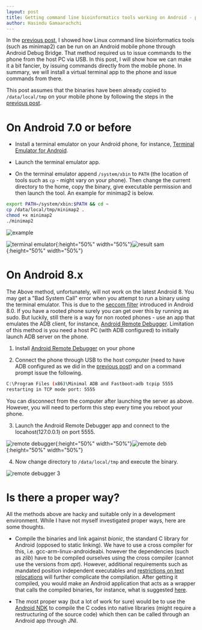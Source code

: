 ```yaml
---
layout: post
title: Getting command line bioinformatics tools working on Android - part 2
author: Hasindu Gamaarachchi
---
```


In the [previous post](../linux-tools-on-phone), I showed how Linux command line bioinformatics tools (such as minimap2) can be run on an Android mobile phone through Android Debug Bridge. That method required us to issue commands to the phone from the host PC via USB. In this post, I will show how we can make it a bit fancier, by issuing commands directly from the mobile phone. In summary, we will install a virtual terminal app to the phone and issue commands from there.

This post assumes that the binaries have been already copied to `/data/local/tmp` on your mobile phone by following the steps in the [previous post](../linux-tools-on-phone).

# On Android 7.0 or before

- Install a terminal emulator on your Android phone, for instance, [Terminal Emulator for Android](https://play.google.com/store/apps/details?id=jackpal.androidterm&hl=en_AU).

- Launch the terminal emulator app.

- On the terminal emulator append `/system/xbin` to `PATH` (the location of tools such as `cp` - might vary on your phone). Then change the current directory to the home, copy the binary, give executable permission and then launch the tool. An example for minimap2 is below.

```bash
export PATH=/system/xbin:$PATH && cd ~
cp /data/local/tmp/minimap2 .
chmod +x minimap2
./minimap2
```
![example](../images/2019-6-15-linux-tools-on-phone/Screenshot_2019-06-15-19-10-58.png)

![terminal emulator](../images/2019-6-15-linux-tools-on-phone/Screenshot_2018-06-29-20-58-51.png){:height="50%" width="50%"}![result sam](../images/2019-6-15-linux-tools-on-phone/Screenshot_2018-06-29-22-29-42.png){:height="50%" width="50%"}



# On Android 8.x

The Above method, unfortunately, will not work on the latest Android 8. You may get a "Bad System Call" error when you attempt to run a binary using the terminal emulator. This is due to the [seccom filter](https://android-developers.googleblog.com/2017/07/seccomp-filter-in-android-o.html) introduced in Android 8.0. If you have a rooted phone surely you can get over this by running as sudo. But luckily, still there is a way for non rooted phones - use an app that emulates the ADB client, for instance, [Android Remote Debugger](https://play.google.com/store/apps/details?id=com.cgutman.androidremotedebugger&hl=en). Limitation of this method is you need a host PC (with ADB configured) to initially launch ADB server on the phone.


1. Install [Android Remote Debugger](https://play.google.com/store/apps/details?id=com.cgutman.androidremotedebugger&hl=en) on your phone

2. Connect the phone through USB to the host computer (need to have ADB configured as we did in the [previous post](../linux-tools-on-phone)) and on a command prompt issue the following.

```bash
C:\Program Files (x86)\Minimal ADB and Fastboot>adb tcpip 5555
restarting in TCP mode port: 5555
```

You can disconnect from the computer after launching the server as above. However, you will need to perform this step every time you reboot your phone.

3. Launch the Android Remote Debugger app and connect to the locahost(127.0.0.1) on port 5555.

![remote debugger](../images/2019-6-15-linux-tools-on-phone/Screenshot_2019-06-15-19-25-19.png){:height="50%" width="50%"}![remote deb](../images/2019-6-15-linux-tools-on-phone/Screenshot_2019-06-15-19-26-59.png){:height="50%" width="50%"}

4. Now change directory to `/data/local/tmp` and execute the binary.

![remote debugger 3](../images/2019-6-15-linux-tools-on-phone/Screenshot_2019-06-15-19-28-29.png)


# Is there a proper way?

All the methods above are hacky and suitable only in a development environment. While I have not myself investigated proper ways, here are some thoughts.

- Compile the binaries and link against *bionic*, the standard C library for Android (opposed to static linking). We have to use a cross compiler for this, i.e. gcc-arm-linux-androideabi. however the dependencies (such as *zlib*) have to be compiled ourselves using the cross compiler (cannot use the versions from *apt*). However, additional requirements such as mandated position independent executables and [restrictions on text relocations](https://android.googlesource.com/platform/bionic/+/master/android-changes-for-ndk-developers.md) will further complicate the compilation. After getting it compiled, you would make an Android application that acts as a wrapper that calls the compiled binaries, for instance, what is suggested [here](https://stackoverflow.com/questions/5583487/hosting-an-executable-within-android-application).

- The most proper way (but a lot of work for sure) would be to use the [Android NDK](https://developer.android.com/ndk/guides) to compile the C codes into native libraries (might require a restructuring of the source code) which then can be called through an Android app through JNI.
